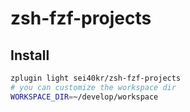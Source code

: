 # zsh-fzf-projects

## Install

```sh
zplugin light sei40kr/zsh-fzf-projects
# you can customize the workspace dir
WORKSPACE_DIR=~/develop/workspace
```

